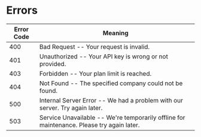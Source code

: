 # Errors

Error Code | Meaning
---------- | -------
400 | Bad Request -- Your request is invalid.
401 | Unauthorized -- Your API key is wrong or not provided.
403 | Forbidden -- Your plan limit is reached.
404 | Not Found -- The specified company could not be found.
500 | Internal Server Error -- We had a problem with our server. Try again later.
503 | Service Unavailable -- We're temporarily offline for maintenance. Please try again later.
